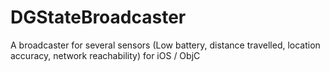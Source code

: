 DGStateBroadcaster
==================

A broadcaster for several sensors (Low battery, distance travelled, location accuracy, network reachability) for iOS / ObjC

